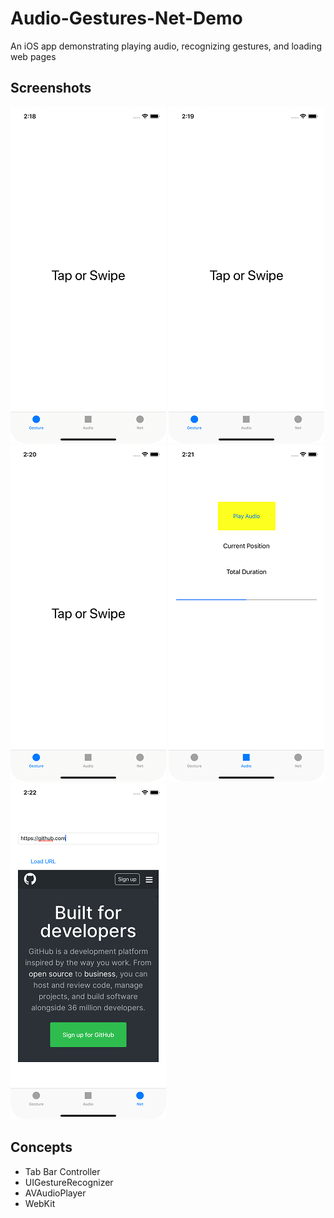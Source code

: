 # Audio-Gestures-Net-Demo

An iOS app demonstrating playing audio, recognizing gestures, and loading web pages

## Screenshots
![Alt text](/pictures/gesture_start.png?raw=true)
![Alt text](/pictures/gesture_tap.png?raw=true)
![Alt text](/pictures/gesture_left.png?raw=true)
![Alt text](/pictures/audio.png?raw=true)
![Alt text](/pictures/net.png?raw=true)

## Concepts
- Tab Bar Controller
- UIGestureRecognizer
- AVAudioPlayer
- WebKit

